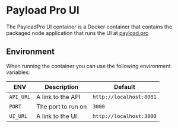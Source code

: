 # Payload Pro UI

The PayloadPro UI container is a Docker container that contains the packaged node application that runs the UI at [payload.pro](https://payload.pro)

## Environment

When running the container you can use the following environment variables:

| ENV       | Description        | Default
| --------- | ------------------ | -------
| `API_URL` | A link to the API  | `http://localhost:8081`
| `PORT`    | The port to run on | `3000`
| `UI_URL`  | A link to the UI   | `http://localhost:3000`
